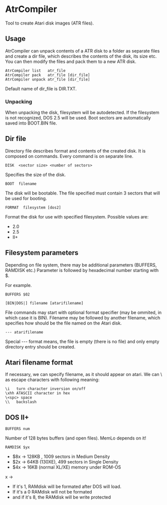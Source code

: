# AtrCompiler
Tool to create Atari disk images (ATR files).

## Usage

AtrCompiler can unpack contents of a ATR disk to a folder as separate files and create a dir file, which describes the contents of the disk, its size etc.
You can then modify the files and pack them to a new ATR disk.

```
AtrCompiler list   atr_file
AtrCompiler pack   atr_file [dir_file]
AtrCompiler unpack atr_file [dir_file]
```

Default name of dir_file is DIR.TXT.

### Unpacking

When unpacking the disk, filesystem will be autodetected. If the filesystem is not recognized, DOS 2.5 will be used.
Boot sectors are automatically saved into BOOT.BIN file.

## Dir file
Directory file describes format and contents of the created disk. It is composed on commands. Every command is on separate line.

```
DISK  <sector size> <number of sectors>
```
Specifies the size of the disk.

```
BOOT  filename
```
The disk will be bootable. The file specified must contain 3 sectors that will be used for booting.

```
FORMAT  filesystem [dos2]
```
Format the disk for use with specified filesystem.
Possible values are:
 * 2.0
 * 2.5
 * II+

## Filesystem parameters

Depending on file system, there may be additional parameters (BUFFERS, RAMDISK etc.)
Parameter is followed by hexadecimal number starting with $.

For example.

```
BUFFERS $02
```

```
[BIN|DOS|] filename [atarifilename]
```

File commands may start with optional format specifier (may be ommited, in which case it is BIN).
Filename may be followed by another filename, which specifies how should be the file named on the Atari disk.

```
--- atarifilename
```
Special --- format means, the file is empty (there is no file) and only empty directory entry should be created.

## Atari filename format

If necessary, we can specify filename, as it should appear on atari. We can \ as escape characters with following meaning:

```
\i   turn character inversion on/off
\xhh ATASCII character in hex
\<spc> space
\\   backslash
```

## DOS II+

```
BUFFERS num
```
Number of 128 bytes buffers (and open files).
MemLo depends on it!
```
RAMDISK $yx
```

 * $8x -> 128KB , 1009 sectors in Medium Density
 * $2x -> 64KB (130XE), 499 sectors in Single Density 
 * $4x -> 16KB (normal XL/XE) memory under ROM-OS 

x -> 
 * If it's 1, RAMdisk will be formated after DOS will load. 
 * If it's a 0 RAMdisk will not be formated 
 * and if it's 8, the RAMdisk will be write protected
